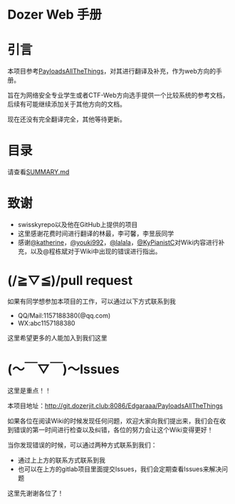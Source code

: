 # Dozer Web 手册

# 引言 

本项目参考[PayloadsAllTheThings](https://github.com/swisskyrepo/PayloadsAllTheThings)，对其进行翻译及补充，作为web方向的手册。

旨在为网络安全专业学生或者CTF-Web方向选手提供一个比较系统的参考文档，后续有可能继续添加关于其他方向的文档。

现在还没有完全翻译完全，其他等待更新。

# 目录

请查看[SUMMARY.md](SUMMARY.md)

# 致谢

* swisskyrepo以及他在GitHub上提供的项目
* 这里感谢花费时间进行翻译的林最，李可馨，李昱辰同学
* 感谢[@katherine](http://katherinehu.info/)，[@youki992](https://www.cnblogs.com/echoDetected/)，[@lalala](https://st12138.github.io/)，[@KyPianistC](https://www.cnblogs.com/Ky1226/p/14198581.html)对Wiki内容进行补充，以及@程栋斌对于Wiki中出现的错误进行指出。

# (/≧▽≦)/pull request

如果有同学想参加本项目的工作，可以通过以下方式联系到我

* QQ/Mail:1157188380(@qq.com)
* WX:abc1157188380

这里希望更多的人能加入到我们这里

# (～￣▽￣)～Issues

这里是重点！！

本项目地址：http://git.dozerjit.club:8086/Edgaraaa/PayloadsAllTheThings

如果各位在阅读Wiki的时候发现任何问题，欢迎大家向我们提出来，我们会在收到错误的第一时间进行检查以及纠错，各位的努力会让这个Wiki变得更好！

当你发现错误的时候，可以通过两种方式联系到我们：

* 通过上上方的联系方式联系到我
* 也可以在上方的gitlab项目里面提交Issues，我们会定期查看Issues来解决问题

这里先谢谢各位了！


